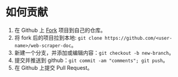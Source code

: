 # 如何贡献

1. 在 Github 上 [Fork](https://github.com/daichangya/web-scraper-doc/fork) 项目到自己的仓库。
2. 将 fork 后的项目拉到本地: `git clone https://github.com/<user-name>/web-scraper-doc`。
3. 新建一个分支，并添加或编辑内容：`git checkout -b new-branch`。
4. 提交并推送到 github：`git commit -am "comments"; git push`。
5. 在 Github 上提交 Pull Request。
